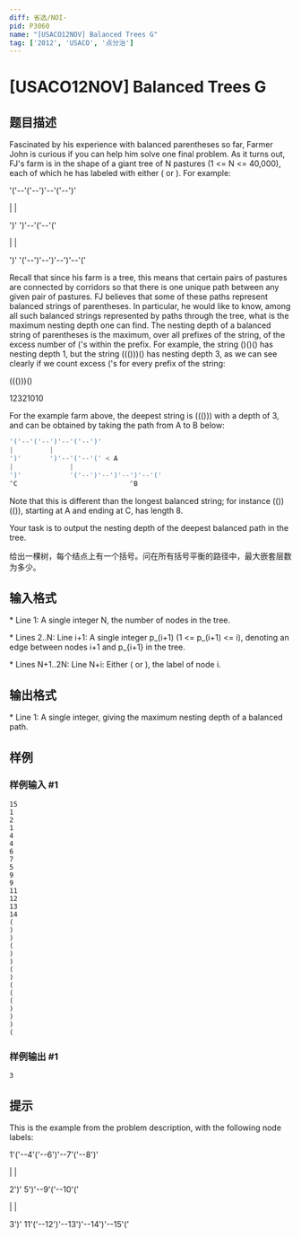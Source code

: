 ```yaml
---
diff: 省选/NOI-
pid: P3060
name: "[USACO12NOV] Balanced Trees G"
tag: ['2012', 'USACO', '点分治']
---
```

# [USACO12NOV] Balanced Trees G
## 题目描述

Fascinated by his experience with balanced parentheses so far, Farmer John is curious if you can help him solve one final problem.  As it turns out, FJ's farm is in the shape of a giant tree of N pastures (1 <= N <= 40,000), each of which he has labeled with either ( or ).  For example:

'('--'('--')'--'('--')' 

|         |

')'       ')'--'('--'(' 

|              |

')'            '('--')'--')'--')'--'(' 

Recall that since his farm is a tree, this means that certain pairs of pastures are connected by corridors so that there is one unique path between any given pair of pastures.  FJ believes that some of these paths represent balanced strings of parentheses.  In particular, he would like to know, among all such balanced strings represented by paths through the tree, what is the maximum nesting depth one can find.  The nesting depth of a balanced string of parentheses is the maximum, over all prefixes of the string, of the excess number of ('s within the prefix.  For example, the string ()()() has nesting depth 1, but the string ((()))() has nesting depth 3, as we can see clearly if we count excess ('s for every prefix of the string: 

((()))() 

12321010

For the example farm above, the deepest string is ((())) with a depth of 3, and can be obtained by taking the path from A to B below:

```cpp
'('--'('--')'--'('--')' 
|         | 
')'       ')'--'('--'(' < A 
|              | 
')'            '('--')'--')'--')'--'(' 
^C                            ^B 
```
Note that this is different than the longest balanced string; for instance (())(()), starting at A and ending at C, has length 8.

Your task is to output the nesting depth of the deepest balanced path in the tree.

给出一棵树，每个结点上有一个括号。问在所有括号平衡的路径中，最大嵌套层数为多少。

## 输入格式

\* Line 1: A single integer N, the number of nodes in the tree.

\* Lines 2..N: Line i+1: A single integer p\_(i+1) (1 <= p\_(i+1) <= i), denoting an edge between nodes i+1 and p\_{i+1} in the tree.

\* Lines N+1..2N: Line N+i: Either ( or ), the label of node i.

## 输出格式

\* Line 1: A single integer, giving the maximum nesting depth of a balanced path.

## 样例

### 样例输入 #1
```
15 
1 
2 
1 
4 
4 
6 
7 
5 
9 
9 
11 
12 
13 
14 
( 
) 
) 
( 
) 
) 
( 
) 
( 
( 
( 
) 
) 
) 
( 

```
### 样例输出 #1
```
3 

```
## 提示

This is the example from the problem description, with the following node labels:

1'('--4'('--6')'--7'('--8')' 

|     |

2')'  5')'--9'('--10'(' 

|           |

3')'       11'('--12')'--13')'--14')'--15'(' 


